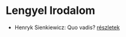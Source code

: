 # Lengyel Irodalom

- Henryk Sienkiewicz: Quo vadis? [részletek](../_details/Henryk%20Sienkiewicz.md#id_386)